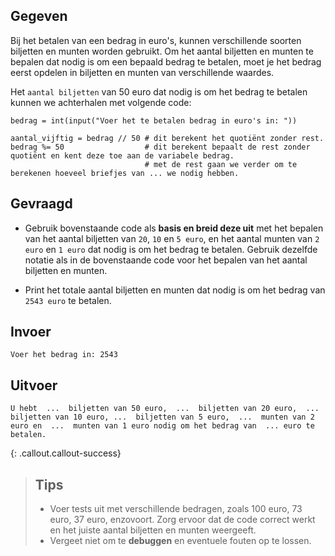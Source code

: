## Gegeven

Bij het betalen van een bedrag in euro's, kunnen verschillende soorten biljetten en munten worden gebruikt. Om het aantal biljetten en munten te bepalen dat nodig is om een bepaald bedrag te betalen, moet je het bedrag eerst opdelen in biljetten en munten van verschillende waardes.


Het `aantal biljetten` van 50 euro dat nodig is om het bedrag te betalen kunnen we achterhalen met volgende code:

```
bedrag = int(input("Voer het te betalen bedrag in euro's in: "))

aantal_vijftig = bedrag // 50 # dit berekent het quotiënt zonder rest. 
bedrag %= 50                  # dit berekent bepaalt de rest zonder quotiënt en kent deze toe aan de variabele bedrag. 
                              # met de rest gaan we verder om te berekenen hoeveel briefjes van ... we nodig hebben. 
```

## Gevraagd

* Gebruik bovenstaande code als **basis en breid deze uit** met het bepalen van het aantal biljetten van `20`, `10` en `5 euro`, en het aantal munten van `2 euro` en `1 euro` dat nodig is om het bedrag te betalen. Gebruik dezelfde notatie als in de bovenstaande code voor het bepalen van het aantal biljetten en munten.

* Print het totale aantal biljetten en munten dat nodig is om het bedrag van `2543 euro` te betalen. 

## Invoer
```
Voer het bedrag in: 2543
```


## Uitvoer
```
U hebt  ...  biljetten van 50 euro,  ...  biljetten van 20 euro,  ...  biljetten van 10 euro, ...  biljetten van 5 euro,  ...  munten van 2 euro en  ...  munten van 1 euro nodig om het bedrag van  ... euro te betalen.

```

{: .callout.callout-success}
>## Tips
>* Voer tests uit met verschillende bedragen, zoals 100 euro, 73 euro, 37 euro, enzovoort. Zorg ervoor dat de code correct werkt en het juiste aantal biljetten en munten weergeeft.
>* Vergeet niet om te **debuggen** en eventuele fouten op te lossen.

